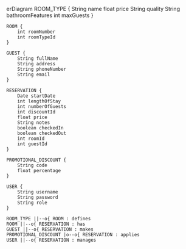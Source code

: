 erDiagram
    ROOM_TYPE {
        String name
        float price
        String quality
        String bathroomFeatures
        int maxGuests
    }

    ROOM {
        int roomNumber
        int roomTypeId
    }

    GUEST {
        String fullName
        String address
        String phoneNumber
        String email
    }

    RESERVATION {
        Date startDate
        int lengthOfStay
        int numberOfGuests
        int discountId
        float price
        String notes
        boolean checkedIn
        boolean checkedOut
        int roomId
        int guestId
    }

    PROMOTIONAL_DISCOUNT {
        String code
        float percentage
    }

    USER {
        String username
        String password
        String role
    }

    ROOM_TYPE ||--o{ ROOM : defines
    ROOM ||--o{ RESERVATION : has
    GUEST ||--o{ RESERVATION : makes
    PROMOTIONAL_DISCOUNT |o--o{ RESERVATION : applies
    USER ||--o{ RESERVATION : manages
